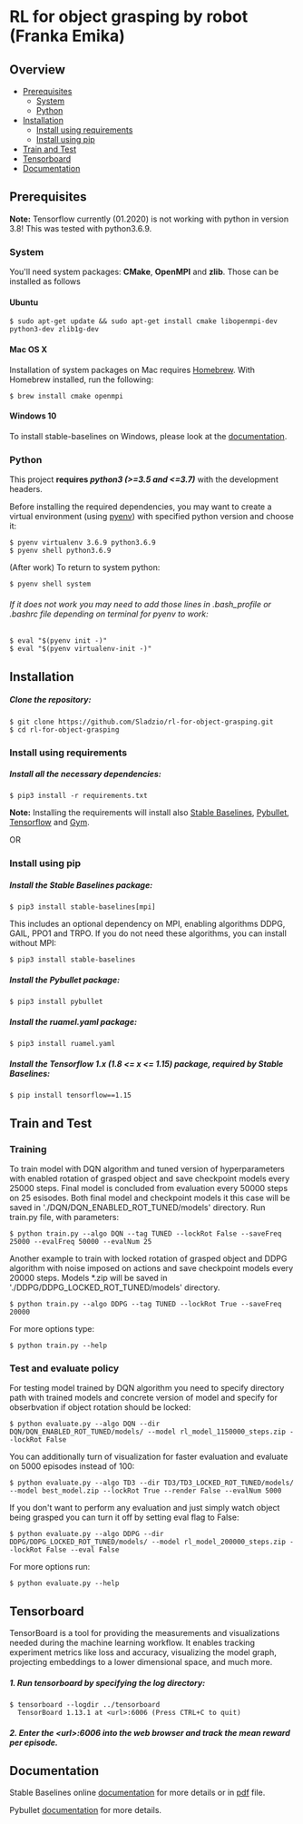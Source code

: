 # RL for object grasping by robot (Franka Emika)


## Overview
 - [Prerequisites](#prerequisites)
    - [System](#system)
    - [Python](#python)
 - [Installation](#installation)
    - [Install using requirements](#install-using-requirements)
    - [Install using pip](#install-using-pip)
 - [Train and Test](#train-and-test)
 - [Tensorboard](#tensorboard)
 - [Documentation](#documentation)



## Prerequisites

**Note:** Tensorflow currently (01.2020) is not working with python in version 3.8! This was tested with python3.6.9.


### System

You'll need system packages: **CMake**, **OpenMPI** and **zlib**. Those can be installed as follows

#### Ubuntu

```
$ sudo apt-get update && sudo apt-get install cmake libopenmpi-dev python3-dev zlib1g-dev
```

#### Mac OS X
Installation of system packages on Mac requires [Homebrew](https://brew.sh). With Homebrew installed, run the following:
```
$ brew install cmake openmpi
```

#### Windows 10

To install stable-baselines on Windows, please look at the [documentation](https://stable-baselines.readthedocs.io/en/master/guide/install.html#prerequisites).


### Python

This project **requires _python3 (>=3.5 and <=3.7)_** with the development headers.

Before installing the required dependencies, you may want to create a virtual environment (using [pyenv](https://github.com/pyenv/pyenv)) with specified python version and choose it:
```
$ pyenv virtualenv 3.6.9 python3.6.9
$ pyenv shell python3.6.9
```
(After work) To return to system python:
```
$ pyenv shell system
```
###### If it does not work you may need to add those lines in *.bash_profile* or .bashrc file depending on terminal for pyenv to work:
    
```
$ eval "$(pyenv init -)"
$ eval "$(pyenv virtualenv-init -)"
```



## Installation

##### Clone the repository:
```
$ git clone https://github.com/Sladzio/rl-for-object-grasping.git
$ cd rl-for-object-grasping
```


### Install using requirements
##### Install all the necessary dependencies:
```
$ pip3 install -r requirements.txt
```
**Note:** Installing the requirements will install also [Stable Baselines](https://github.com/hill-a/stable-baselines), [Pybullet](https://github.com/bulletphysics/bullet3), [Tensorflow](https://github.com/tensorflow/tensorflow) and [Gym](https://github.com/openai/gym).

OR


### Install using pip
##### Install the Stable Baselines package:
```
$ pip3 install stable-baselines[mpi]
```

This includes an optional dependency on MPI, enabling algorithms DDPG, GAIL, PPO1 and TRPO. If you do not need these algorithms, you can install without MPI:
```
$ pip3 install stable-baselines
```

##### Install the Pybullet package:
```
$ pip3 install pybullet
```

##### Install the ruamel.yaml package:
```
$ pip3 install ruamel.yaml
```

##### Install the Tensorflow 1.x (1.8 <= x <= 1.15) package, required by Stable Baselines:
```
$ pip install tensorflow==1.15
```



## Train and Test
### Training 
To train model with DQN algorithm and tuned version of hyperparameters with enabled rotation of grasped object and save checkpoint models every 25000 steps. Final model is concluded from evaluation every 50000 steps on 25 esisodes. Both final model and checkpoint models it this case will be saved in './DQN/DQN_ENABLED_ROT_TUNED/models' directory.
Run train.py file, with parameters: 
```
$ python train.py --algo DQN --tag TUNED --lockRot False --saveFreq 25000 --evalFreq 50000 --evalNum 25
```

Another example to train with locked rotation of grasped object and DDPG algorithm with noise imposed on actions and save checkpoint models every 20000 steps. Models *.zip will be saved in './DDPG/DDPG_LOCKED_ROT_TUNED/models' directory.
```
$ python train.py --algo DDPG --tag TUNED --lockRot True --saveFreq 20000
```

For more options type:
```
$ python train.py --help
```

### Test and evaluate policy
For testing model trained by DQN algorithm you need to specify directory path with trained models and concrete version of model and specify for obserbvation if object rotation should be locked:
```
$ python evaluate.py --algo DQN --dir DQN/DQN_ENABLED_ROT_TUNED/models/ --model rl_model_1150000_steps.zip --lockRot False 
```

You can additionally turn of visualization for faster evaluation and evaluate on 5000 episodes instead of 100:
```
$ python evaluate.py --algo TD3 --dir TD3/TD3_LOCKED_ROT_TUNED/models/ --model best_model.zip --lockRot True --render False --evalNum 5000
```

If you don't want to perform any evaluation and just simply watch object being grasped you can turn it off by setting eval flag to False:
```
$ python evaluate.py --algo DDPG --dir DDPG/DDPG_LOCKED_ROT_TUNED/models/ --model rl_model_200000_steps.zip --lockRot False --eval False
```

For more options run:
```
$ python evaluate.py --help
```

## Tensorboard

TensorBoard is a tool for providing the measurements and visualizations needed during the machine learning workflow. It enables tracking experiment metrics like loss and accuracy, visualizing the model graph, projecting embeddings to a lower dimensional space, and much more.
##### 1. Run tensorboard by specifying the log directory:
```
$ tensorboard --logdir ../tensorboard
  TensorBoard 1.13.1 at <url>:6006 (Press CTRL+C to quit)
```
##### 2. Enter the \<url\>:6006 into the web browser and track the mean reward per episode.



## Documentation

Stable Baselines online [documentation](https://stable-baselines.readthedocs.io/) for more details or in [pdf](https://buildmedia.readthedocs.org/media/pdf/stable-baselines/v1.0.7/stable-baselines.pdf) file.

Pybullet [documentation](https://docs.google.com/document/d/10sXEhzFRSnvFcl3XxNGhnD4N2SedqwdAvK3dsihxVUA/preview#heading=h.2ye70wns7io3) for more details.


